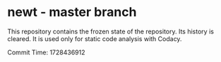 # newt - master branch

This repository contains the frozen state of the repository.
Its history is cleared. It is used only for static code
analysis with Codacy.

Commit Time: 1728436912